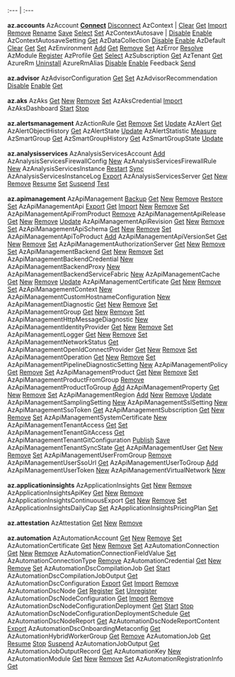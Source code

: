 :--- | :---
<br/><br/> **az.accounts** AzAccount [**Connect**](#connect-azaccount)
[Disconnect](#disconnect-azaccount)
AzContext | [Clear](#clear-azcontext) [Get](#get-azcontext) [Import](#import-azcontext) [Remove](#remove-azcontext) [Rename](#rename-azcontext) [Save](#save-azcontext) [Select](#select-azcontext) [Set](#set-azcontext)
AzContextAutosave | [Disable](#disable-azcontextautosave)
[Enable](#enable-azcontextautosave)
AzContextAutosaveSetting [Get](#get-azcontextautosavesetting)
AzDataCollection [Disable](#disable-azdatacollection)
[Enable](#enable-azdatacollection)
AzDefault [Clear](#clear-azdefault)
[Get](#get-azdefault)
[Set](#set-azdefault)
AzEnvironment [Add](#add-azenvironment)
[Get](#get-azenvironment)
[Remove](#remove-azenvironment)
[Set](#set-azenvironment)
AzError [Resolve](#resolve-azerror)
AzModule [Register](#register-azmodule)
AzProfile [Get](#get-azprofile)
[Select](#select-azprofile)
AzSubscription [Get](#get-azsubscription)
AzTenant [Get](#get-aztenant)
AzureRm [Uninstall](#uninstall-azurerm)
AzureRmAlias [Disable](#disable-azurermalias)
[Enable](#enable-azurermalias)
Feedback [Send](#send-feedback)
 <br/><br/> **az.advisor** AzAdvisorConfiguration [Get](#get-azadvisorconfiguration)
[Set](#set-azadvisorconfiguration)
AzAdvisorRecommendation [Disable](#disable-azadvisorrecommendation)
[Enable](#enable-azadvisorrecommendation)
[Get](#get-azadvisorrecommendation)
 <br/><br/> **az.aks** AzAks [Get](#get-azaks)
[New](#new-azaks)
[Remove](#remove-azaks)
[Set](#set-azaks)
AzAksCredential [Import](#import-azakscredential)
AzAksDashboard [Start](#start-azaksdashboard)
[Stop](#stop-azaksdashboard)
 <br/><br/> **az.alertsmanagement** AzActionRule [Get](#get-azactionrule)
[Remove](#remove-azactionrule)
[Set](#set-azactionrule)
[Update](#update-azactionrule)
AzAlert [Get](#get-azalert)
AzAlertObjectHistory [Get](#get-azalertobjecthistory)
AzAlertState [Update](#update-azalertstate)
AzAlertStatistic [Measure](#measure-azalertstatistic)
AzSmartGroup [Get](#get-azsmartgroup)
AzSmartGroupHistory [Get](#get-azsmartgrouphistory)
AzSmartGroupState [Update](#update-azsmartgroupstate)
 <br/><br/> **az.analysisservices** AzAnalysisServicesAccount [Add](#add-azanalysisservicesaccount)
AzAnalysisServicesFirewallConfig [New](#new-azanalysisservicesfirewallconfig)
AzAnalysisServicesFirewallRule [New](#new-azanalysisservicesfirewallrule)
AzAnalysisServicesInstance [Restart](#restart-azanalysisservicesinstance)
[Sync](#sync-azanalysisservicesinstance)
AzAnalysisServicesInstanceLog [Export](#export-azanalysisservicesinstancelog)
AzAnalysisServicesServer [Get](#get-azanalysisservicesserver)
[New](#new-azanalysisservicesserver)
[Remove](#remove-azanalysisservicesserver)
[Resume](#resume-azanalysisservicesserver)
[Set](#set-azanalysisservicesserver)
[Suspend](#suspend-azanalysisservicesserver)
[Test](#test-azanalysisservicesserver)
 <br/><br/> **az.apimanagement** AzApiManagement [Backup](#backup-azapimanagement)
[Get](#get-azapimanagement)
[New](#new-azapimanagement)
[Remove](#remove-azapimanagement)
[Restore](#restore-azapimanagement)
[Set](#set-azapimanagement)
AzApiManagementApi [Export](#export-azapimanagementapi)
[Get](#get-azapimanagementapi)
[Import](#import-azapimanagementapi)
[New](#new-azapimanagementapi)
[Remove](#remove-azapimanagementapi)
[Set](#set-azapimanagementapi)
AzApiManagementApiFromProduct [Remove](#remove-azapimanagementapifromproduct)
AzApiManagementApiRelease [Get](#get-azapimanagementapirelease)
[New](#new-azapimanagementapirelease)
[Remove](#remove-azapimanagementapirelease)
[Update](#update-azapimanagementapirelease)
AzApiManagementApiRevision [Get](#get-azapimanagementapirevision)
[New](#new-azapimanagementapirevision)
[Remove](#remove-azapimanagementapirevision)
[Set](#set-azapimanagementapirevision)
AzApiManagementApiSchema [Get](#get-azapimanagementapischema)
[New](#new-azapimanagementapischema)
[Remove](#remove-azapimanagementapischema)
[Set](#set-azapimanagementapischema)
AzApiManagementApiToProduct [Add](#add-azapimanagementapitoproduct)
AzApiManagementApiVersionSet [Get](#get-azapimanagementapiversionset)
[New](#new-azapimanagementapiversionset)
[Remove](#remove-azapimanagementapiversionset)
[Set](#set-azapimanagementapiversionset)
AzApiManagementAuthorizationServer [Get](#get-azapimanagementauthorizationserver)
[New](#new-azapimanagementauthorizationserver)
[Remove](#remove-azapimanagementauthorizationserver)
[Set](#set-azapimanagementauthorizationserver)
AzApiManagementBackend [Get](#get-azapimanagementbackend)
[New](#new-azapimanagementbackend)
[Remove](#remove-azapimanagementbackend)
[Set](#set-azapimanagementbackend)
AzApiManagementBackendCredential [New](#new-azapimanagementbackendcredential)
AzApiManagementBackendProxy [New](#new-azapimanagementbackendproxy)
AzApiManagementBackendServiceFabric [New](#new-azapimanagementbackendservicefabric)
AzApiManagementCache [Get](#get-azapimanagementcache)
[New](#new-azapimanagementcache)
[Remove](#remove-azapimanagementcache)
[Update](#update-azapimanagementcache)
AzApiManagementCertificate [Get](#get-azapimanagementcertificate)
[New](#new-azapimanagementcertificate)
[Remove](#remove-azapimanagementcertificate)
[Set](#set-azapimanagementcertificate)
AzApiManagementContext [New](#new-azapimanagementcontext)
AzApiManagementCustomHostnameConfiguration [New](#new-azapimanagementcustomhostnameconfiguration)
AzApiManagementDiagnostic [Get](#get-azapimanagementdiagnostic)
[New](#new-azapimanagementdiagnostic)
[Remove](#remove-azapimanagementdiagnostic)
[Set](#set-azapimanagementdiagnostic)
AzApiManagementGroup [Get](#get-azapimanagementgroup)
[New](#new-azapimanagementgroup)
[Remove](#remove-azapimanagementgroup)
[Set](#set-azapimanagementgroup)
AzApiManagementHttpMessageDiagnostic [New](#new-azapimanagementhttpmessagediagnostic)
AzApiManagementIdentityProvider [Get](#get-azapimanagementidentityprovider)
[New](#new-azapimanagementidentityprovider)
[Remove](#remove-azapimanagementidentityprovider)
[Set](#set-azapimanagementidentityprovider)
AzApiManagementLogger [Get](#get-azapimanagementlogger)
[New](#new-azapimanagementlogger)
[Remove](#remove-azapimanagementlogger)
[Set](#set-azapimanagementlogger)
AzApiManagementNetworkStatus [Get](#get-azapimanagementnetworkstatus)
AzApiManagementOpenIdConnectProvider [Get](#get-azapimanagementopenidconnectprovider)
[New](#new-azapimanagementopenidconnectprovider)
[Remove](#remove-azapimanagementopenidconnectprovider)
[Set](#set-azapimanagementopenidconnectprovider)
AzApiManagementOperation [Get](#get-azapimanagementoperation)
[New](#new-azapimanagementoperation)
[Remove](#remove-azapimanagementoperation)
[Set](#set-azapimanagementoperation)
AzApiManagementPipelineDiagnosticSetting [New](#new-azapimanagementpipelinediagnosticsetting)
AzApiManagementPolicy [Get](#get-azapimanagementpolicy)
[Remove](#remove-azapimanagementpolicy)
[Set](#set-azapimanagementpolicy)
AzApiManagementProduct [Get](#get-azapimanagementproduct)
[New](#new-azapimanagementproduct)
[Remove](#remove-azapimanagementproduct)
[Set](#set-azapimanagementproduct)
AzApiManagementProductFromGroup [Remove](#remove-azapimanagementproductfromgroup)
AzApiManagementProductToGroup [Add](#add-azapimanagementproducttogroup)
AzApiManagementProperty [Get](#get-azapimanagementproperty)
[New](#new-azapimanagementproperty)
[Remove](#remove-azapimanagementproperty)
[Set](#set-azapimanagementproperty)
AzApiManagementRegion [Add](#add-azapimanagementregion)
[New](#new-azapimanagementregion)
[Remove](#remove-azapimanagementregion)
[Update](#update-azapimanagementregion)
AzApiManagementSamplingSetting [New](#new-azapimanagementsamplingsetting)
AzApiManagementSslSetting [New](#new-azapimanagementsslsetting)
AzApiManagementSsoToken [Get](#get-azapimanagementssotoken)
AzApiManagementSubscription [Get](#get-azapimanagementsubscription)
[New](#new-azapimanagementsubscription)
[Remove](#remove-azapimanagementsubscription)
[Set](#set-azapimanagementsubscription)
AzApiManagementSystemCertificate [New](#new-azapimanagementsystemcertificate)
AzApiManagementTenantAccess [Get](#get-azapimanagementtenantaccess)
[Set](#set-azapimanagementtenantaccess)
AzApiManagementTenantGitAccess [Get](#get-azapimanagementtenantgitaccess)
AzApiManagementTenantGitConfiguration [Publish](#publish-azapimanagementtenantgitconfiguration)
[Save](#save-azapimanagementtenantgitconfiguration)
AzApiManagementTenantSyncState [Get](#get-azapimanagementtenantsyncstate)
AzApiManagementUser [Get](#get-azapimanagementuser)
[New](#new-azapimanagementuser)
[Remove](#remove-azapimanagementuser)
[Set](#set-azapimanagementuser)
AzApiManagementUserFromGroup [Remove](#remove-azapimanagementuserfromgroup)
AzApiManagementUserSsoUrl [Get](#get-azapimanagementuserssourl)
AzApiManagementUserToGroup [Add](#add-azapimanagementusertogroup)
AzApiManagementUserToken [New](#new-azapimanagementusertoken)
AzApiManagementVirtualNetwork [New](#new-azapimanagementvirtualnetwork)
 <br/><br/> **az.applicationinsights** AzApplicationInsights [Get](#get-azapplicationinsights)
[New](#new-azapplicationinsights)
[Remove](#remove-azapplicationinsights)
AzApplicationInsightsApiKey [Get](#get-azapplicationinsightsapikey)
[New](#new-azapplicationinsightsapikey)
[Remove](#remove-azapplicationinsightsapikey)
AzApplicationInsightsContinuousExport [Get](#get-azapplicationinsightscontinuousexport)
[New](#new-azapplicationinsightscontinuousexport)
[Remove](#remove-azapplicationinsightscontinuousexport)
[Set](#set-azapplicationinsightscontinuousexport)
AzApplicationInsightsDailyCap [Set](#set-azapplicationinsightsdailycap)
AzApplicationInsightsPricingPlan [Set](#set-azapplicationinsightspricingplan)
 <br/><br/> **az.attestation** AzAttestation [Get](#get-azattestation)
[New](#new-azattestation)
[Remove](#remove-azattestation)
 <br/><br/> **az.automation** AzAutomationAccount [Get](#get-azautomationaccount)
[New](#new-azautomationaccount)
[Remove](#remove-azautomationaccount)
[Set](#set-azautomationaccount)
AzAutomationCertificate [Get](#get-azautomationcertificate)
[New](#new-azautomationcertificate)
[Remove](#remove-azautomationcertificate)
[Set](#set-azautomationcertificate)
AzAutomationConnection [Get](#get-azautomationconnection)
[New](#new-azautomationconnection)
[Remove](#remove-azautomationconnection)
AzAutomationConnectionFieldValue [Set](#set-azautomationconnectionfieldvalue)
AzAutomationConnectionType [Remove](#remove-azautomationconnectiontype)
AzAutomationCredential [Get](#get-azautomationcredential)
[New](#new-azautomationcredential)
[Remove](#remove-azautomationcredential)
[Set](#set-azautomationcredential)
AzAutomationDscCompilationJob [Get](#get-azautomationdsccompilationjob)
[Start](#start-azautomationdsccompilationjob)
AzAutomationDscCompilationJobOutput [Get](#get-azautomationdsccompilationjoboutput)
AzAutomationDscConfiguration [Export](#export-azautomationdscconfiguration)
[Get](#get-azautomationdscconfiguration)
[Import](#import-azautomationdscconfiguration)
[Remove](#remove-azautomationdscconfiguration)
AzAutomationDscNode [Get](#get-azautomationdscnode)
[Register](#register-azautomationdscnode)
[Set](#set-azautomationdscnode)
[Unregister](#unregister-azautomationdscnode)
AzAutomationDscNodeConfiguration [Get](#get-azautomationdscnodeconfiguration)
[Import](#import-azautomationdscnodeconfiguration)
[Remove](#remove-azautomationdscnodeconfiguration)
AzAutomationDscNodeConfigurationDeployment [Get](#get-azautomationdscnodeconfigurationdeployment)
[Start](#start-azautomationdscnodeconfigurationdeployment)
[Stop](#stop-azautomationdscnodeconfigurationdeployment)
AzAutomationDscNodeConfigurationDeploymentSchedule [Get](#get-azautomationdscnodeconfigurationdeploymentschedule)
AzAutomationDscNodeReport [Get](#get-azautomationdscnodereport)
AzAutomationDscNodeReportContent [Export](#export-azautomationdscnodereportcontent)
AzAutomationDscOnboardingMetaconfig [Get](#get-azautomationdsconboardingmetaconfig)
AzAutomationHybridWorkerGroup [Get](#get-azautomationhybridworkergroup)
[Remove](#remove-azautomationhybridworkergroup)
AzAutomationJob [Get](#get-azautomationjob)
[Resume](#resume-azautomationjob)
[Stop](#stop-azautomationjob)
[Suspend](#suspend-azautomationjob)
AzAutomationJobOutput [Get](#get-azautomationjoboutput)
AzAutomationJobOutputRecord [Get](#get-azautomationjoboutputrecord)
AzAutomationKey [New](#new-azautomationkey)
AzAutomationModule [Get](#get-azautomationmodule)
[New](#new-azautomationmodule)
[Remove](#remove-azautomationmodule)
[Set](#set-azautomationmodule)
AzAutomationRegistrationInfo [Get](#get-azautomationregistrationinfo)
